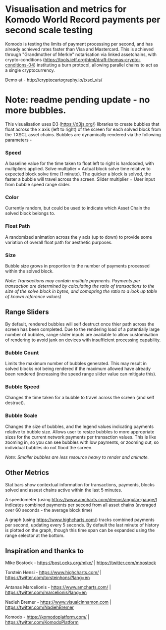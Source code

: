 # Visualisation and metrics for Komodo World Record payments per second scale testing

Komodo is testing the limits of payment processing per second, and has already achieved rates faster than Visa and Mastercard.
This is achieved through "Grandmother of Merkle" notarisation via linked assetchains, with crypto-conditions (https://tools.ietf.org/html/draft-thomas-crypto-conditions-04) instituting a burn protocol, allowing parallel chains to act as a single cryptocurrency.

Demo at - http://cryptocartography.io/txscl_vis/

# Note: readme pending update - no more bubbles. # 

This visualisation uses D3 (https://d3js.org/) libraries to create bubbles that float across the x axis (left to right) of the screen for each solved block from the TXSCL asset chains. Bubbles are dynamically rendered via the following parameters - 

### Speed ###
A baseline value for the time taken to float left to right is hardcoded, with multipliers applied.
Solve multiplier = Actual block solve time relative to expected block solve time (1 minute). The quicker a block is solved, the faster a bubble will travel across the screen.
Slider multiplier = User input from bubble speed range slider.

### Color ###
Currently random, but could be used to indicate which Asset Chain the solved block belongs to.

### Float Path ###
A randomized animation across the y axis (up to down) to provide some variation of overall float path for aesthetic purposes.

### Size ###
Bubble size grows in proportion to the number of payments processed within the solved block.

 *Note: Transactions may contain multiple payments. Payments per transaction are determined by calculating the ratio of transactions to the size of the solve block in bytes, and comapring the ratio to a look up table of known reference values)*

## Range Sliders ##

By default, rendered bubbles will self destruct once thier path across the screen has been completed. Due to the rendering load of a potentially large number of bubbles, range slider inputs are available to allow customisation of rendering to avoid jank on devices with insufficient processing capability.

### Bubble Count ###
Limits the maximum number of bubbles generated. This may result in solved blocks not being rendered if the maximum allowed have already been rendered (increasing the speed range slider value can mitigate this).

### Bubble Speed ###
Changes the time taken for a bubble to travel across the screen (and self destruct).

### Bubble Scale ###
Changes the size of bubbles, and the legend values indicating payments relative to bubble size. Allows user to resize bubbles to more appropriate sizes for the current network payments per transaction values. This is like zooming in, so you can see bubbles with low payments, or zooming out, so individual bubbles do not flood the screen.

 *Note: Smaller bubbles are less resource heavy to render and animate.*

## Other Metrics ##

Stat bars show contextual information for transactions, payments, blocks solved and assest chains active within the last 5 minutes. 

A speedometer (using https://www.amcharts.com/demos/angular-gauge/) indicates combined payments per second from all asset chains (averaged over 60 seconds - the average block time)

A graph (using https://www.highcharts.com/) tracks combined payments per second, updating every 5 seconds. By default the last minute of history is plotted on the graph, though this time span can be expanded using the range selector at the bottom.


## Inspiration and thanks to ##

Mike Bostock - https://bost.ocks.org/mike/ | https://twitter.com/mbostock

Torstein Hønsi - https://www.highcharts.com/ | https://twitter.com/torsteinhonsi?lang=en

Antanas Marcelionis - https://www.amcharts.com/ | https://twitter.com/marcelionis?lang=en

Nadieh Bremer - https://www.visualcinnamon.com | https://twitter.com/NadiehBremer

Komodo - https://komodoplatform.com/ | https://twitter.com/KomodoPlatform




